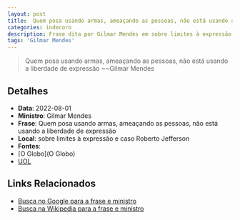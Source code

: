 ```yaml
---
layout: post
title:  Quem posa usando armas, ameaçando as pessoas, não está usando a liberdade de expressão
categories: indecoro
description: Frase dita por Gilmar Mendes em sobre limites à expressão e caso Roberto Jefferson
tags: 'Gilmar Mendes'
---
```


> Quem posa usando armas, ameaçando as pessoas, não está usando a liberdade de expressão
> ~~Gilmar Mendes

## Detalhes
- **Data**: 2022-08-01
- **Ministro**: Gilmar Mendes
- **Frase**: Quem posa usando armas, ameaçando as pessoas, não está usando a liberdade de expressão
- **Local**: sobre limites à expressão e caso Roberto Jefferson
- **Fontes**:
- [O Globo](O Globo)
- [UOL](UOL)

## Links Relacionados
- [Busca no Google para a frase e ministro](https://www.google.com/search?q=%22Gilmar%20Mendes%22%2BQuem%20posa%20usando%20armas%2C%20amea%C3%A7ando%20as%20pessoas%2C%20n%C3%A3o%20est%C3%A1%20usando%20a%20liberdade%20de%20express%C3%A3o%2Bsobre%20limites%20%C3%A0%20express%C3%A3o%20e%20caso%20Roberto%20Jefferson)
- [Busca na Wikipedia para a frase e ministro](https://en.wikipedia.org/w/index.php?search=%22Gilmar%20Mendes%22%2BQuem%20posa%20usando%20armas%2C%20amea%C3%A7ando%20as%20pessoas%2C%20n%C3%A3o%20est%C3%A1%20usando%20a%20liberdade%20de%20express%C3%A3o%2Bsobre%20limites%20%C3%A0%20express%C3%A3o%20e%20caso%20Roberto%20Jefferson)
